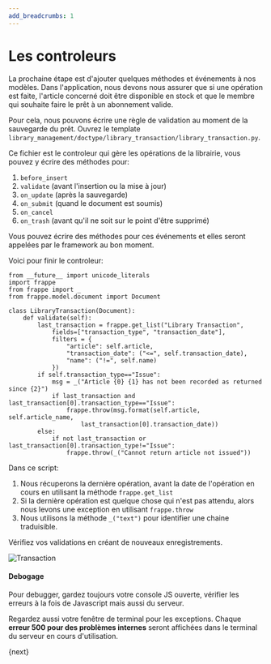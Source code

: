 ```yaml
---
add_breadcrumbs: 1
---
```

# Les controleurs

La prochaine étape est d'ajouter quelques méthodes et événements à nos modèles. Dans l'application, nous devons nous
assurer que si une opération est faite, l'article concerné doit être disponible en stock et que le membre qui souhaite
faire le prêt à un abonnement valide.

Pour cela, nous pouvons écrire une règle de validation au moment de la sauvegarde du prêt. Ouvrez le template `library_management/doctype/library_transaction/library_transaction.py`.

Ce fichier est le controleur qui gère les opérations de la librairie, vous pouvez y écrire des méthodes pour:

1. `before_insert`
1. `validate` (avant l'insertion ou la mise à jour)
1. `on_update` (après la sauvegarde)
1. `on_submit` (quand le document est soumis)
1. `on_cancel`
1. `on_trash` (avant qu'il ne soit sur le point d'être supprimé)

Vous pouvez écrire des méthodes pour ces événements et elles seront appelées par le framework au bon moment.

Voici pour finir le controleur:

	from __future__ import unicode_literals
	import frappe
	from frappe import _
	from frappe.model.document import Document

	class LibraryTransaction(Document):
		def validate(self):
			last_transaction = frappe.get_list("Library Transaction",
				fields=["transaction_type", "transaction_date"],
				filters = {
					"article": self.article,
					"transaction_date": ("<=", self.transaction_date),
					"name": ("!=", self.name)
				})
			if self.transaction_type=="Issue":
				msg = _("Article {0} {1} has not been recorded as returned since {2}")
				if last_transaction and last_transaction[0].transaction_type=="Issue":
					frappe.throw(msg.format(self.article, self.article_name,
						last_transaction[0].transaction_date))
			else:
				if not last_transaction or last_transaction[0].transaction_type!="Issue":
					frappe.throw(_("Cannot return article not issued"))

Dans ce script:

1. Nous récuperons la dernière opération, avant la date de l'opération en cours en utilisant la méthode `frappe.get_list`
1. Si la dernière opération est quelque chose qui n'est pas attendu, alors nous levons une exception en utilisant `frappe.throw`
1. Nous utilisons la méthode  `_("text")` pour identifier une chaine traduisible.

Vérifiez vos validations en créant de nouveaux enregistrements.

<img class="screenshot" alt="Transaction" src="/docs/assets/img/lib_trans.png">

#### Debogage

Pour debugger, gardez toujours votre console JS ouverte, vérifier les erreurs à la fois de Javascript mais aussi du serveur.

Regardez aussi votre fenêtre de terminal pour les exceptions. Chaque **erreur 500 pour des problèmes internes** seront affichées dans le terminal du serveur en cours d'utilisation.

{next}
